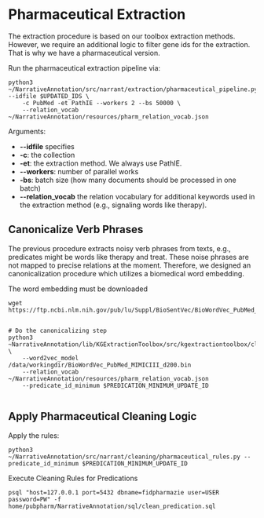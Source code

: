 # Pharmaceutical Extraction
The extraction procedure is based on our toolbox extraction methods.
However, we require an additional logic to filter gene ids for the extraction.
That is why we have a pharmaceutical version. 

Run the pharmaceutical extraction pipeline via:
```
python3 ~/NarrativeAnnotation/src/narrant/extraction/pharmaceutical_pipeline.py --idfile $UPDATED_IDS \ 
    -c PubMed -et PathIE --workers 2 --bs 50000 \
    --relation_vocab ~/NarrativeAnnotation/resources/pharm_relation_vocab.json
```

Arguments:
- **--idfile** specifies 
- **-c**: the collection
- **-et**: the extraction method. We always use PathIE.
- **--workers**: number of parallel works
- **-bs**: batch size (how many documents should be processed in one batch)
- **--relation_vocab** the relation vocabulary for additional keywords used in the extraction method (e.g., signaling words like therapy).


## Canonicalize Verb Phrases
The previous procedure extracts noisy verb phrases from texts, e.g., predicates might be words like therapy and treat.
These noise phrases are not mapped to precise relations at the moment.
Therefore, we designed an canonicalization procedure which utilizes a biomedical word embedding.

The word embedding must be downloaded


```
wget https://ftp.ncbi.nlm.nih.gov/pub/lu/Suppl/BioSentVec/BioWordVec_PubMed_MIMICIII_d200.bin 
```

```

# Do the canonicalizing step
python3 ~NarrativeAnnotation/lib/KGExtractionToolbox/src/kgextractiontoolbox/cleaning/canonicalize_predicates.py \
    --word2vec_model /data/workingdir/BioWordVec_PubMed_MIMICIII_d200.bin 
    --relation_vocab ~/NarrativeAnnotation/resources/pharm_relation_vocab.json 
    --predicate_id_minimum $PREDICATION_MINIMUM_UPDATE_ID


```


## Apply Pharmaceutical Cleaning Logic


Apply the rules:
```
python3 ~/NarrativeAnnotation/src/narrant/cleaning/pharmaceutical_rules.py --predicate_id_minimum $PREDICATION_MINIMUM_UPDATE_ID
```

Execute Cleaning Rules for Predications
```
psql "host=127.0.0.1 port=5432 dbname=fidpharmazie user=USER password=PW" -f home/pubpharm/NarrativeAnnotation/sql/clean_predication.sql
```